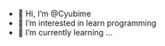 - 👋 Hi, I’m @Cyubime
- 👀 I’m interested in learn programming
- 🌱 I’m currently learning ...

<!---
Cyubime/Cyubime is a ✨ special ✨ repository because its `README.md` (this file) appears on your GitHub profile.
You can click the Preview link to take a look at your changes.
--->
